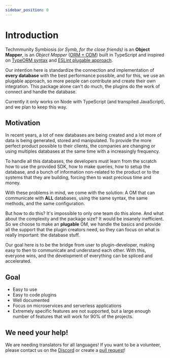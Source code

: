 ```yaml
---
sidebar_position: 0
---
```


# Introduction

Techmmunity Symbiosis _(or Symb, for the close friends)_ is an **Object Mapper**, is an _Object Mapper_ ([ORM + ODM](https://medium.com/spidernitt/orm-and-odm-a-brief-introduction-369046ec57eb)) built in TypeScript and inspired on [TypeORM syntax](https://github.com/typeorm/typeorm) and [ESLint plugable approach](https://eslint.org/).

Our intention here is standardize the connection and implementation of **every database** with the best performance possible, and for this, we use an plugable approach, so more people can contribute and create their own integration. This package alone can't do much, the plugins do the work of connect and handle the database.

Currently it only works on Node with TypeScript (and transpiled JavaScript), and we plan to keep this way.

## Motivation

In recent years, a lot of new databases are being created and a lot more of data is being generated, stored and manipulated. To provide the more perfect product possible to their clients, the companies are changing or using multiples databases at the same time with a increasingly frequency.

To handle all this databases, the developers must learn from the scratch how to use the provided SDK, how to make queries, how to setup the database, and a bunch of information non-related to the product or to the systems that they are building, forcing then to wast precious time and money.

With these problems in mind, we come with the solution: A OM that can communicate with **ALL** databases, using the same syntax, the same methods, and the same configuration.

But how to do this? It's impossible to only one team do this alone. And what about the complexity and the package size? It would be insanely inefficient. So we choose to make an **plugable** OM, we handle the basics and provide all the support that the plugin creators need, so they can focus on what is really important: the database stuff.

Our goal here is to be the bridge from user to plugin-developer, making easy to then to communicate and understand each other. With this, everyone wins, and the development of everything can be spliced and accelerated.

## Goal

- Easy to use
- Easy to code plugins
- Well documented
- Focus on microservices and serverless applications
- Extremely specific features are not supported, but a large enough number of features that will work for 90% of the projects.

## We need your help!

We are needing translators for all languages! If you want to be a volunteer, please contact us on the [Discord](https://discord.gg/5hPnJzzAe2) or create a [pull request](https://github.com/techmmunity/symbiosis.techmmunity.com)!
